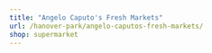 ```yaml
---
title: "Angelo Caputo's Fresh Markets"
url: /hanover-park/angelo-caputos-fresh-markets/
shop: supermarket
---
```

